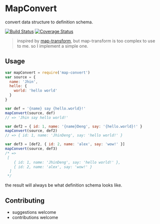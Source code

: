 # MapConvert

convert data structure to definition schema.

[![Build Status](https://travis-ci.org/JhinDeng/map-convert.svg?branch=master)](https://travis-ci.org/JhinDeng/map-convert)
[![Coverage Status](https://coveralls.io/repos/github/JhinDeng/map-convert/badge.svg?branch=master)](https://coveralls.io/github/JhinDeng/map-convert?branch=master)

> inspired by [map-transform](https://www.npmjs.com/package/map-transform), but map-transform is too complex to use to me. so I implement a simple one.

## Usage

```javascript
var mapConvert = require('map-convert')
var source = {
  name: 'Jhin',
  hello: {
    world: 'hello world'
  }
}

var def = '{name} say {hello.world}!'
mapConvert(source, def)
// => 'Jhin say hello world!'

var def2 = { id: 1, name: '{name}Deng', say: '{hello.world}!' }
mapConvert(source, def2)
// => { id: 1, name: 'JhinDeng', say: 'hello world!' }

var def3 = [def2, { id: 2, name: 'alex', say: 'wow!' }]
mapConvert(source, def3)
/* =>
 [
    { id: 1, name: 'JhinDeng', say: 'hello world!' },
    { id: 2, name: 'alex', say: 'wow!' }
  ]
 */
```

the result will always be what definition schema looks like.

## Contributing

- suggestions welcome
- contributions welcome
